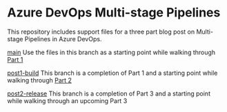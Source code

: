 # Azure DevOps Multi-stage Pipelines

This repository includes support files for a three part blog post on Multi-stage Pipelines in Azure DevOps.

[main](https://github.com/cashewshideout/blog-azurepipeline)
Use the files in this branch as a starting point while walking through [Part 1](https://www.mercuryworks.com/creating-a-multi-stage-pipeline-in-azure-devops/)

[post1-build](https://github.com/cashewshideout/blog-azurepipeline/tree/post1-build)
This branch is a completion of Part 1 and a starting point while walking through [Part 2](https://www.mercuryworks.com/multistage-pipeline-azure-devops-pt2/)

[post2-release](https://github.com/cashewshideout/blog-azurepipeline/tree/post2-release)
This branch is a completion of Part 3 and a starting point while walking through an upcoming Part 3